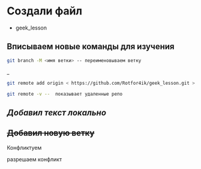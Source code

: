 # Создали файл

* geek_lesson

## Вписываем новые команды для изучения
```sh
git branch -M <имя ветки> -- переименовываем ветку
  ```
_
  ```sh
git remote add origin < https://github.com/Rotfor4ik/geek_lesson.git > -- по умолчанию выставляем наш репозиторий
  ```
```sh
git remote -v --  показывает удаленные репо
  ```

## *Добавил текст локально*

## ~~Добавил новую ветку~~ 

Конфликтуем

разрешаем конфликт
